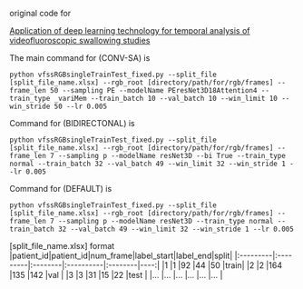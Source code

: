 original code for

[Application of deep learning technology for temporal analysis of videofluoroscopic swallowing studies](https://doi.org/10.1038/s41598-023-44802-3)

The main command for (CONV-SA) is 
```terminal
python vfssRGBsingleTrainTest_fixed.py --split_file [split_file_name.xlsx] --rgb_root [directory/path/for/rgb/frames] --frame_len 50 --sampling PE --modelName PEresNet3D18Attention4 --train_type _variMem --train_batch 10 --val_batch 10 --win_limit 10 --win_stride 50 --lr 0.005
```

Command for (BIDIRECTONAL) is 
```termianl
python vfssRGBsingleTrainTest_fixed.py --split_file [split_file_name.xlsx] --rgb_root [directory/path/for/rgb/frames] --frame_len 7 --sampling p --modelName resNet3D --bi True --train_type normal --train_batch 32 --val_batch 49 --win_limit 32 --win_stride 1 --lr 0.005
```

Command for (DEFAULT) is 
```terminal
python vfssRGBsingleTrainTest_fixed.py --split_file [split_file_name.xlsx] --rgb_root [directory/path/for/rgb/frames] --frame_len 7 --sampling p --modelName resNet3D --train_type normal --train_batch 32 --val_batch 49 --win_limit 32 --win_stride 1 --lr 0.005
```

[split_file_name.xlsx] format
|patient_id|patient_id|num_frame|label_start|label_end|split|
|:---------|:---------|:--------|:----------|:--------|----:|
|1         |1         |92       |44         |50       |train|
|2         |2         |164      |135        |142      |val  |
|3         |3         |31       |15         |22       |test |
|...       |...       |...      |...        |...      |...  |
